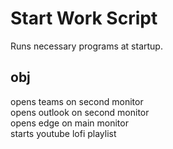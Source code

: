 # Start Work Script

Runs necessary programs at startup.

## obj

opens teams on second monitor  
opens outlook on second monitor  
opens edge on main monitor  
starts youtube lofi playlist  

